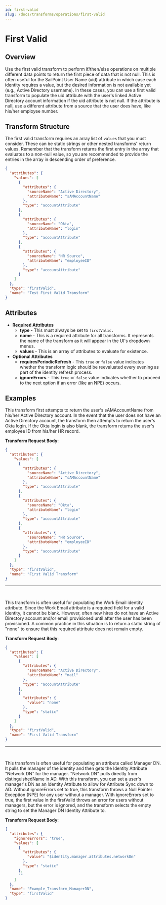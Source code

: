 ```yaml
---
id: first-valid
slug: /docs/transforms/operations/first-valid
---
```

# First Valid

## Overview

Use the first valid transform to perform if/then/else operations on multiple different data points to return the first piece of data that is not null. This is often useful for the SailPoint User Name (uid) attribute in which case each identity requires a value, but the desired information is not available yet (e.g., Active Directory username). In these cases, you can use a first valid transform to populate the uid attribute with the user's linked Active Directory account information if the uid attribute is not null. If the attribute is null, use a different attribute from a source that the user does have, like his/her employee number.

## Transform Structure

The first valid transform requires an array list of `values` that you must consider. These can be static strings or other nested transforms' return values. Remember that the transform returns the first entry in the array that evaluates to a non-null value, so you are recommended to provide the entries in the array in descending order of preference. 

```json
{
  "attributes": {
    "values": [
      {
        "attributes": {
          "sourceName": "Active Directory",
          "attributeName": "sAMAccountName"
        },
        "type": "accountAttribute"
      },
      {
        "attributes": {
          "sourceName": "Okta",
          "attributeName": "login"
        },
        "type": "accountAttribute"
      },
      {
        "attributes": {
          "sourceName": "HR Source",
          "attributeName": "employeeID"
        },
        "type": "accountAttribute"
      }
    ]
  },
  "type": "firstValid",
  "name": "Test First Valid Transform"
}
```

## Attributes

- **Required Attributes**
  - **type** - This must always be set to `firstValid.`
  - **name** - This is a required attribute for all transforms. It represents the name of the transform as it will appear in the UI's dropdown menus.
  - **values** - This is an array of attributes to evaluate for existence.
- **Optional Attributes**
  - **requiresPeriodicRefresh** - This `true` or `false` value indicates whether the transform logic should be reevaluated every evening as part of the identity refresh process.
  - **ignoreErrors** - This `true` or `false` value indicates whether to proceed to the next option if an error (like an NPE) occurs.

## Examples

This transform first attempts to return the user's sAMAccountName from his/her Active Directory account. In the event that the user does not have an Active Directory account, the transform then attempts to return the user's Okta login. If the Okta login is also blank, the transform returns the user's employee ID from his/her HR record.

**Transform Request Body**:

```json
{
  "attributes": {
    "values": [
      {
        "attributes": {
          "sourceName": "Active Directory",
          "attributeName": "sAMAccountName"
        },
        "type": "accountAttribute"
      },
      {
        "attributes": {
          "sourceName": "Okta",
          "attributeName": "login"
        },
        "type": "accountAttribute"
      },
      {
        "attributes": {
          "sourceName": "HR Source",
          "attributeName": "employeeID"
        },
        "type": "accountAttribute"
      }
    ]
  },
  "type": "firstValid",
  "name": "First Valid Transform"
}
```

---

<p>&nbsp;</p>

This transform is often useful for populating the Work Email identity attribute. Since the Work Email attribute is a required field for a valid identity, it cannot be blank. However, often new hires do not have an Active Directory account and/or email provisioned until after the user has been provisioned. A common practice in this situation is to return a static string of "none" to ensure that this required attribute does not remain empty.

**Transform Request Body**:

```json
{
  "attributes": {
    "values": [
      {
        "attributes": {
          "sourceName": "Active Directory",
          "attributeName": "mail"
        },
        "type": "accountAttribute"
      },
      {
        "attributes": {
          "value": "none"
        },
        "type": "static"
      }
    ]
  },
  "type": "firstValid",
  "name": "First Valid Transform"
}
```

---

<p>&nbsp;</p>

This transform is often useful for populating an attribute called Manager DN. It pulls the manager of the identity and then gets the Identity Attribute "Network DN" for the manager. "Network DN" pulls directly from distinguishedName in AD. With this transform, you can set a user's manager's DN as an Identity Attribute to allow for Attribute Sync down to AD. Without ignoreErrors set to true, this transform throws a Null Pointer Exception (NPE) for any user without a manager. With ignoreErrors set to true, the first value in the firstValid throws an error for users without managers, but the error is ignored, and the transform selects the empty string to set the Manager DN Identity Attribute to.

**Transform Request Body**:

```json
{
  "attributes": {
    "ignoreErrors": "true",
    "values": [
      {
        "attributes": {
          "value": "$identity.manager.attributes.networkDn"
        },
        "type": "static"
      },
      ""
    ]
  },
  "name": "Example_Transform_ManagerDN",
  "type": "firstValid"
}
```
